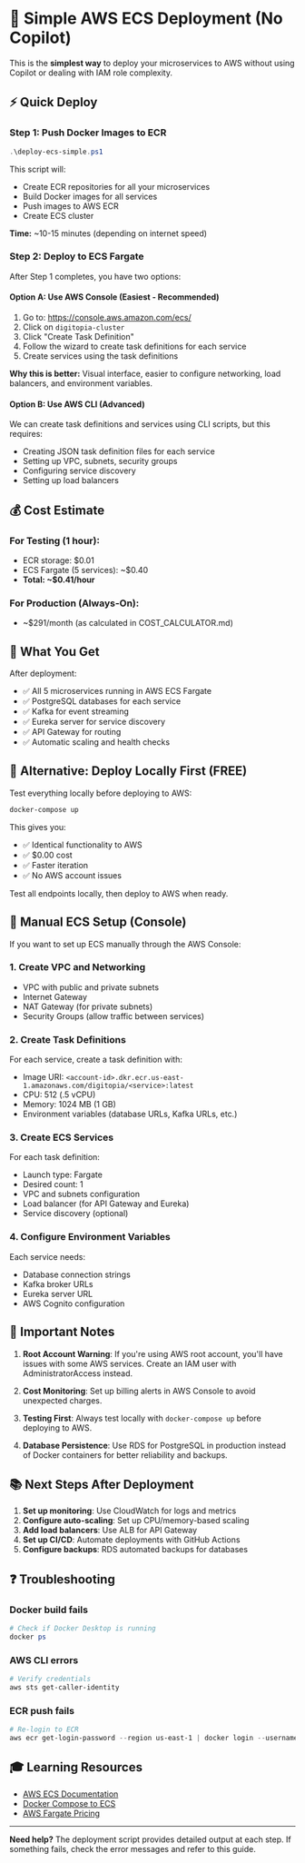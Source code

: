 # 🚀 Simple AWS ECS Deployment (No Copilot)

This is the **simplest way** to deploy your microservices to AWS without using Copilot or dealing with IAM role complexity.

## ⚡ Quick Deploy

### Step 1: Push Docker Images to ECR
```powershell
.\deploy-ecs-simple.ps1
```

This script will:
- Create ECR repositories for all your microservices
- Build Docker images for all services
- Push images to AWS ECR
- Create ECS cluster

**Time:** ~10-15 minutes (depending on internet speed)

### Step 2: Deploy to ECS Fargate

After Step 1 completes, you have two options:

#### Option A: Use AWS Console (Easiest - Recommended)
1. Go to: https://console.aws.amazon.com/ecs/
2. Click on `digitopia-cluster`
3. Click "Create Task Definition"
4. Follow the wizard to create task definitions for each service
5. Create services using the task definitions

**Why this is better:** Visual interface, easier to configure networking, load balancers, and environment variables.

#### Option B: Use AWS CLI (Advanced)
We can create task definitions and services using CLI scripts, but this requires:
- Creating JSON task definition files for each service
- Setting up VPC, subnets, security groups
- Configuring service discovery
- Setting up load balancers

## 💰 Cost Estimate

### For Testing (1 hour):
- ECR storage: $0.01
- ECS Fargate (5 services): ~$0.40
- **Total: ~$0.41/hour**

### For Production (Always-On):
- ~$291/month (as calculated in COST_CALCULATOR.md)

## 🎯 What You Get

After deployment:
- ✅ All 5 microservices running in AWS ECS Fargate
- ✅ PostgreSQL databases for each service
- ✅ Kafka for event streaming
- ✅ Eureka server for service discovery
- ✅ API Gateway for routing
- ✅ Automatic scaling and health checks

## 🔧 Alternative: Deploy Locally First (FREE)

Test everything locally before deploying to AWS:

```bash
docker-compose up
```

This gives you:
- ✅ Identical functionality to AWS
- ✅ $0.00 cost
- ✅ Faster iteration
- ✅ No AWS account issues

Test all endpoints locally, then deploy to AWS when ready.

## 📝 Manual ECS Setup (Console)

If you want to set up ECS manually through the AWS Console:

### 1. Create VPC and Networking
- VPC with public and private subnets
- Internet Gateway
- NAT Gateway (for private subnets)
- Security Groups (allow traffic between services)

### 2. Create Task Definitions
For each service, create a task definition with:
- Image URI: `<account-id>.dkr.ecr.us-east-1.amazonaws.com/digitopia/<service>:latest`
- CPU: 512 (.5 vCPU)
- Memory: 1024 MB (1 GB)
- Environment variables (database URLs, Kafka URLs, etc.)

### 3. Create ECS Services
For each task definition:
- Launch type: Fargate
- Desired count: 1
- VPC and subnets configuration
- Load balancer (for API Gateway and Eureka)
- Service discovery (optional)

### 4. Configure Environment Variables
Each service needs:
- Database connection strings
- Kafka broker URLs
- Eureka server URL
- AWS Cognito configuration

## 🚨 Important Notes

1. **Root Account Warning**: If you're using AWS root account, you'll have issues with some AWS services. Create an IAM user with AdministratorAccess instead.

2. **Cost Monitoring**: Set up billing alerts in AWS Console to avoid unexpected charges.

3. **Testing First**: Always test locally with `docker-compose up` before deploying to AWS.

4. **Database Persistence**: Use RDS for PostgreSQL in production instead of Docker containers for better reliability and backups.

## 📚 Next Steps After Deployment

1. **Set up monitoring**: Use CloudWatch for logs and metrics
2. **Configure auto-scaling**: Set up CPU/memory-based scaling
3. **Add load balancers**: Use ALB for API Gateway
4. **Set up CI/CD**: Automate deployments with GitHub Actions
5. **Configure backups**: RDS automated backups for databases

## ❓ Troubleshooting

### Docker build fails
```powershell
# Check if Docker Desktop is running
docker ps
```

### AWS CLI errors
```powershell
# Verify credentials
aws sts get-caller-identity
```

### ECR push fails
```powershell
# Re-login to ECR
aws ecr get-login-password --region us-east-1 | docker login --username AWS --password-stdin <account-id>.dkr.ecr.us-east-1.amazonaws.com
```

## 🎓 Learning Resources

- [AWS ECS Documentation](https://docs.aws.amazon.com/ecs/)
- [Docker Compose to ECS](https://docs.docker.com/cloud/ecs-integration/)
- [AWS Fargate Pricing](https://aws.amazon.com/fargate/pricing/)

---

**Need help?** The deployment script provides detailed output at each step. If something fails, check the error messages and refer to this guide.
